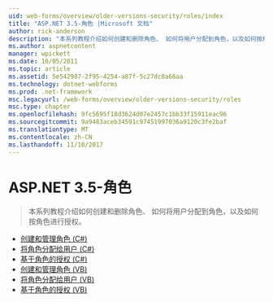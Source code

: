```yaml
---
uid: web-forms/overview/older-versions-security/roles/index
title: "ASP.NET 3.5-角色 |Microsoft 文档"
author: rick-anderson
description: "本系列教程介绍如何创建和删除角色、 如何将用户分配到角色，以及如何按角色进行授权。"
ms.author: aspnetcontent
manager: wpickett
ms.date: 10/05/2011
ms.topic: article
ms.assetid: 5e542987-2f95-4254-a87f-5c27dc0a66aa
ms.technology: dotnet-webforms
ms.prod: .net-framework
msc.legacyurl: /web-forms/overview/older-versions-security/roles
msc.type: chapter
ms.openlocfilehash: 9fc5695f18d3624d07e2457c1bb33f15911eac96
ms.sourcegitcommit: 9a9483aceb34591c97451997036a9120c3fe2baf
ms.translationtype: MT
ms.contentlocale: zh-CN
ms.lasthandoff: 11/10/2017
---
```

<a name="aspnet-35---roles"></a>ASP.NET 3.5-角色
====================
> 本系列教程介绍如何创建和删除角色、 如何将用户分配到角色，以及如何按角色进行授权。


- [创建和管理角色 (C#)](creating-and-managing-roles-cs.md)
- [将角色分配给用户 (C#)](assigning-roles-to-users-cs.md)
- [基于角色的授权 (C#)](role-based-authorization-cs.md)
- [创建和管理角色 (VB)](creating-and-managing-roles-vb.md)
- [将角色分配给用户 (VB)](assigning-roles-to-users-vb.md)
- [基于角色的授权 (VB)](role-based-authorization-vb.md)
